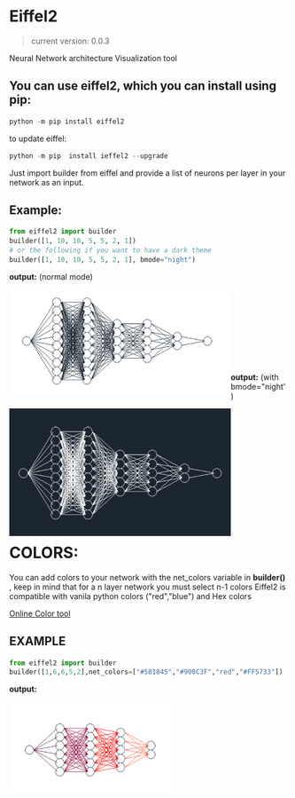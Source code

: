 # Eiffel2
 > current version: 0.0.3
 
Neural Network architecture  Visualization tool


## You can use eiffel2, which you can install using pip:
```python
python -m pip install eiffel2
 ```
 to update eiffel:
 ```python
python -m pip  install ieffel2 --upgrade
 ```

Just import builder from eiffel and provide a list of neurons per layer in your network as an input.

## Example:
```python
from eiffel2 import builder
builder([1, 10, 10, 5, 5, 2, 1])
# or the following if you want to have a dark theme
builder([1, 10, 10, 5, 5, 2, 1], bmode="night")
```
**output:** (normal mode)

<a href="url"><img src="https://github.com/Ale9806/Eiffel2/blob/master/eiffel2.PNG" align="left"  width="400"  > </a>

<br />&nbsp;<br />
<br />&nbsp;<br />
<br />&nbsp;<br />
<br />&nbsp;<br />



**output:** (with bmode="night')

<a href="url"><img src="https://github.com/Ale9806/Eiffel2/blob/master/eiffel.PNG" align="left"  width="400"  > </a>

<br />&nbsp;<br />
<br />&nbsp;<br />
<br />&nbsp;<br />
<br />&nbsp;<br />
<br />&nbsp;<br />
<br />&nbsp;<br />


# COLORS:

You can add colors to your network with the net_colors variable in **builder()** , keep in mind that for a n layer network you 
must select n-1 colors
Eiffel2 is compatible with vanila python colors ("red","blue") and Hex colors 

[Online Color tool](https://www.w3schools.com/colors/colors_picker.asp)

## EXAMPLE
```python
from eiffel2 import builder
builder([1,6,6,5,2],net_colors=["#581845","#900C3F","red","#FF5733"])
```
**output:** 

<a href="url"><img src="https://github.com/Ale9806/Eiffel2/blob/master/color.PNG" align="left"  width="300"  > </a>
